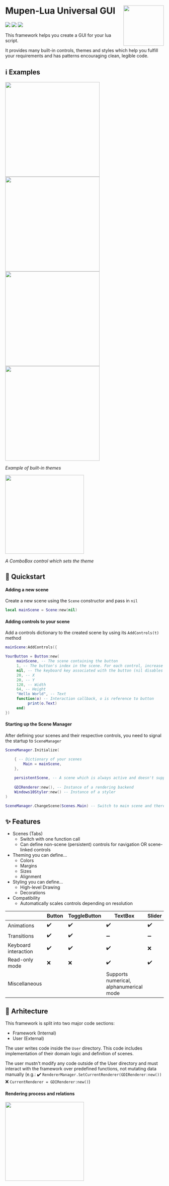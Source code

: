 # Mupen-Lua Universal GUI <img src="https://user-images.githubusercontent.com/48759429/182023742-7e2eebad-ccd2-4be8-8c81-6b4a14bf1164.png" height="128" align="right"/>

<img src="https://img.shields.io/badge/Status-Work%20In%20Progress-yellow"/> <img src="https://img.shields.io/badge/Production-Not%20ready-red"/> <img src="https://img.shields.io/github/last-commit/Aurumaker72/mupenluaUniversalGUI"/> 

This framework helps you create a GUI for your lua script.

It provides many built-in controls, themes and styles which help you fulfill your requirements and has patterns encouraging clean, legible code.

## ℹ️ Examples

<img src="https://user-images.githubusercontent.com/48759429/182022523-58ddb46f-7c66-43f7-aa3e-870c31085aaf.png" height="300"/> <img src="https://user-images.githubusercontent.com/48759429/182036331-ca348923-dc75-4a7a-a2d1-97a82b80bf0a.png" height="300"/> <img src="https://user-images.githubusercontent.com/48759429/182036366-515ebd01-fa88-4b18-a254-fb1366eb2955.png" height="300"/> <img src="https://user-images.githubusercontent.com/48759429/182036403-9f318d6f-7707-42ab-97b5-8ac4f6d54908.png" height="300"/> 

*Example of built-in themes*

<img src="https://user-images.githubusercontent.com/48759429/181444977-cd5cedc0-06f2-4910-b32d-f7a7351ee6dd.gif" width="250"/>

*A ComboBox control which sets the theme*

## 💨 Quickstart

#### Adding a new scene
Create a new scene using the `Scene` constructor and pass in `nil`
```lua
local mainScene = Scene:new(nil)
```

#### Adding controls to your scene
Add a controls dictionary to the created scene by using its `AddControls(t)` method
```lua
mainScene:AddControls({

YourButton = Button:new(
     mainScene, -- The scene containing the button
     1, -- The button's index in the scene. For each control, increase it by 1 heading downwards
     nil, -- The keyboard key associated with the button (nil disables keyboard interaction)
     20, -- X 
     20, -- Y
     128, -- Width
     64, -- Height
     "Hello World", -- Text 
     function(o) -- Interaction callback, o is reference to button
          print(o.Text)
     end)
})
```

#### Starting up the Scene Manager
After defining your scenes and their respective controls, you need to signal the startup to `SceneManager` 
```lua
SceneManager.Initialize(

    { -- Dictionary of your scenes
        Main = mainScene,
    },
    
    persistentScene, -- A scene which is always active and doesn't suppress other scenes (Optional)
    
    GDIRenderer:new(), -- Instance of a rendering backend
    Windows10Styler:new() -- Instance of a styler
)

SceneManager.ChangeScene(Scenes.Main) -- Switch to main scene and thereby signal start to SceneManager. You're done!

```

## ✨ Features
- Scenes (Tabs)
  - Switch with one function call
  - Can define non-scene (persistent) controls for navigation OR scene-linked controls
- Theming
  you can define... 
  - Colors
  - Margins
  - Sizes
  - Alignment
- Styling
  you can define...
  - High-level Drawing
  - Decorations
- Compatibility
  - Automatically scales controls depending on resolution

|                      | Button | ToggleButton | TextBox                                 | Slider | Joystick                       | ComboBox | CarrouselButton |
|----------------------|--------|--------------|-----------------------------------------|--------|--------------------------------|----------|-----------------|
| Animations           | ✔️      | ✔️            | ✔️                                       | ✔️      | ✔️                              | ✔️        | ✔️               |
| Transitions          | ✔️      | ✔️            | ➖                                       | ➖      | ✔️                              | ✔️        | ❌               |
| Keyboard interaction | ✔️      | ✔️            | ✔️                                       | ❌      | ❌                              | ✔️        | ✔️               |
| Read-only mode       | ❌      | ❌            | ✔️                                       | ✔️      | ✔️                              | ❌        | ❌               |
| Miscellaneous        |        |              | Supports numerical, alphanumerical mode |        | Configurable magnitude ellipse |          |                 |

## 📐 Arhitecture
This framework is split into two major code sections:
- Framework (Internal)
- User (External)

The user writes code inside the `User` directory. This code includes implementation of their domain logic and definition of scenes.

The user mustn't modify any code outside of the User directory and must interact with the framework over predefined functions, not mutating data manually (e.g.:
✔️ ```RendererManager.SetCurrentRenderer(GDIRenderer:new())```
❌ ```CurrentRenderer = GDIRenderer:new()```)

#### Rendering process and relations
<img src="https://user-images.githubusercontent.com/48759429/181934425-5747c7bd-8eb5-4975-bc91-e939d6dd1ceb.png" width="250"/>


